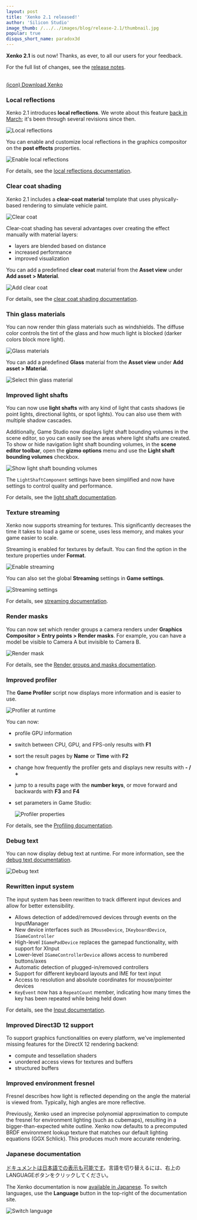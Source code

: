 ```yaml
---
layout: post
title: 'Xenko 2.1 released!'
author: 'Silicon Studio'
image_thumb: /.../../images/blog/release-2.1/thumbnail.jpg
popular: true
disqus_short_name: paradox3d
---
```


**Xenko 2.1** is out now! Thanks, as ever, to all our users for your feedback.

For the full list of changes, see the [release notes](http://doc.xenko.com/2.1/ReleaseNotes/).

<br/>
<a class="x_download hidden-sm hidden-xs" href="/download" target="_self"><span>(icon)</span> Download Xenko</a>
<br/>

### Local reflections

Xenko 2.1 introduces **local reflections**. We wrote about this feature [back in March](https://xenko.com/blog/real-time-local-reflections-preview/); it's been through several revisions since then.

![Local reflections](/images/blog/release-2.1/local-reflections.jpg)

You can enable and customize local reflections in the graphics compositor on the **post effects** properties.

![Enable local reflections](/images/blog/release-2.1/enable-local-reflections.png)

For details, see the [local reflections documentation](http://doc.xenko.com/latest/en/manual/graphics/post-effects/local-reflections.html).

### Clear coat shading

Xenko 2.1 includes a **clear-coat material** template that uses physically-based rendering to simulate vehicle paint.

![Clear coat](/images/blog/release-2.1/clear-coat-2.jpg)

Clear-coat shading has several advantages over creating the effect manually with material layers:

* layers are blended based on distance
* increased performance
* improved visualization

You can add a predefined **clear coat** material from the **Asset view** under **Add asset > Material**.

![Add clear coat](/images/blog/release-2.1/add-clear-coat.png)

For details, see the [clear coat shading documentation](http://doc.xenko.com/latest/en/manual/graphics/materials/clear-coat-shading.html).

### Thin glass materials

You can now render thin glass materials such as windshields. The diffuse color controls the tint of the glass and how much light is blocked (darker colors block more light).

![Glass materials](/images/blog/release-2.1/glass-materials.png)

You can add a predefined **Glass** material from the **Asset view** under **Add asset > Material**.

![Select thin glass material](/images/blog/release-2.1/select-thin-glass-material.png)

### Improved light shafts

You can now use **light shafts** with any kind of light that casts shadows (ie point lights, directional lights, or spot lights). You can also use them with multiple shadow cascades.

Additionally, Game Studio now displays light shaft bounding volumes in the scene editor, so you can easily see the areas where light shafts are created. To show or hide navigation light shaft bounding volumes, in the **scene editor toolbar**, open the **gizmo options** menu and use the **Light shaft bounding volumes** checkbox.

![Show light shaft bounding volumes](/images/blog/release-2.1/show-or-hide-light-shaft-bounding-volume.png)

The `LightShaftComponent` settings have been simplified and now have settings to control quality and performance.

For details, see the [light shaft documentation](http://doc.xenko.com/latest/en/manual/graphics/lights-and-shadows/light-shafts.html).

### Texture streaming

Xenko now supports streaming for textures. This significantly decreases the time it takes to load a game or scene, uses less memory, and makes your game easier to scale.

Streaming is enabled for textures by default. You can find the option in the texture properties under **Format**.

![Enable streaming](/images/blog/release-2.1/enable-streaming.png)

You can also set the global **Streaming** settings in **Game settings**.

![Streaming settings](/images/blog/release-2.1/streaming-settings.png)

For details, see [streaming documentation](http://doc.xenko.com/latest/en/manual/graphics/textures/streaming.html).

### Render masks

You can now set which render groups a camera renders under **Graphics Compositor > Entry points > Render masks**. For example, you can have a model be visible to Camera A but invisible to Camera B.

![Render mask](/images/blog/release-2.1/change-render-mask.png)

For details, see the [Render groups and masks documentation](http://doc.xenko.com/latest/en/manual/graphics/graphics-compositor/render-groups-and-masks.html).

### Improved profiler

The **Game Profiler** script now displays more information and is easier to use.

![Profiler at runtime](/images/blog/release-2.1/profiling-profiler-at-runtime.jpg)

You can now:

* profile GPU information
* switch between CPU, GPU, and FPS-only results with **F1**
* sort the result pages by **Name** or **Time** with **F2**
* change how frequently the profiler gets and displays new results with **- / +**
* jump to a results page with the **number keys**, or move forward and backwards with **F3** and **F4**
* set parameters in Game Studio:
    
    ![Profiler properties](/images/blog/release-2.1/profiler-properties.png)

For details, see the [Profiling documentation](http://doc.xenko.com/latest/en/manual/troubleshooting/profiling.html).

### Debug text

You can now display debug text at runtime. For more information, see the [debug text documentation](http://doc.xenko.com/latest/en/manual/troubleshooting/debug-text.html).

![Debug text](/images/blog/release-2.1/my-debug-text.jpg)

### Rewritten input system

The input system has been rewritten to track different input devices and allow for better extensibility.

* Allows detection of added/removed devices through events on the InputManager
* New device interfaces such as `IMouseDevice`, `IKeyboardDevice`, `IGameController`
* High-level `IGamePadDevice` replaces the gamepad functionality, with support for XInput
* Lower-level `IGameControllerDevice` allows access to numbered buttons/axes
* Automatic detection of plugged-in/removed controllers
* Support for different keyboard layouts and IME for text input
* Access to resolution and absolute coordinates for mouse/pointer devices
* `KeyEvent` now has a `RepeatCount` member, indicating how many times the key has been repeated while being held down

For details, see the [Input documentation](http://doc.xenko.com/latest/en/manual/input/index.html).

### Improved Direct3D 12 support

To support graphics functionalities on every platform, we've implemented missing features for the DirectX 12 rendering backend:

* compute and tessellation shaders
* unordered access views for textures and buffers
* structured buffers

### Improved environment fresnel

Fresnel describes how light is reflected depending on the angle the material is viewed from. Typically, high angles are more reflective.

Previously, Xenko used an imprecise polynomial approximation to compute the fresnel for environment lighting (such as cubemaps), resulting in a bigger-than-expected white outline. Xenko now defaults to a precomputed BRDF environment lookup texture that matches our default lighting equations (GGX Schlick). This produces much more accurate rendering.

### Japanese documentation

[ドキュメントは日本語での表示も可能です](http://doc.xenko.com/latest/jp/manual/get-started/index.html)。言語を切り替えるには、右上のLANGUAGEボタンをクリックしてください。

The Xenko documentation is now [available in Japanese](http://doc.xenko.com/latest/jp/manual/get-started/index.html). To switch languages, use the **Language** button in the top-right of the documentation site.

![Switch language](/images/blog/release-2.1/switch-language.png)